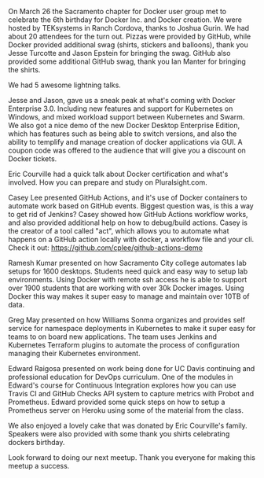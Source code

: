 On March 26 the Sacramento chapter for Docker user group met to celebrate the 6th birthday for Docker Inc. and Docker creation. We were hosted by TEKsystems in Ranch Cordova, thanks to Joshua Gurin. We had about 20 attendees for the turn out. Pizzas were provided by GitHub, while Docker provided additional swag (shirts, stickers and balloons), thank you Jesse Turcotte and Jason Epstein for bringing the swag. GitHub also provided some additional GitHub swag, thank you Ian Manter for bringing the shirts. 

We had 5 awesome lightning talks.

Jesse and Jason, gave us a sneak peak at what's coming with Docker Enterprise 3.0. Including new features and support for Kubernetes on Windows, and mixed workload support between Kubernetes and Swarm. We also got a nice demo of the new Docker Desktop Enterprise Edition, which has features such as being able to switch versions, and also the ability to templify and manage creation of docker applications via GUI. A coupon code was offered to the audience that will give you a discount on Docker tickets. 

Eric Courville had a quick talk about Docker certification and what's involved. How you can prepare and study on Pluralsight.com.

Casey Lee presented GitHub Actions, and it's use of Docker containers to automate work based on GitHub events. Biggest question was, is this a way to get rid of Jenkins? Casey showed how GitHub Actions workflow works, and also provided additional help on how to debug/build actions. Casey is the creator of a tool called "act", which allows you to automate what happens on a GitHub action locally with docker, a workflow file and your cli. Check it out: https://github.com/cplee/github-actions-demo

Ramesh Kumar presented on how Sacramento City college automates lab setups for 1600 desktops. Students need quick and easy way to setup lab environments. Using Docker with remote ssh access he is able to support over 1900 students that are working with over 30k Docker images. Using Docker this way makes it super easy to manage and maintain over 10TB of data. 

Greg May presented on how Williams Sonma organizes and provides self service for namespace deployments in Kubernetes to make it super easy for teams to on board new applications. The team uses Jenkins and Kubernetes Terraform plugins to automate the process of configuration managing their Kubernetes environment. 

Edward Raigosa presented on work being done for UC Davis continuing and professional education for DevOps curriculum. One of the modules in Edward's course for Continuous Integration explores how you can use Travis CI and GitHub Checks API system to capture metrics with Probot and Prometheus. Edward provided some quick steps on how to setup a Prometheus server on Heroku using some of the material from the class. 

We also enjoyed a lovely cake that was donated by Eric Courville's family. Speakers were also provided with some thank you shirts celebrating dockers birthday.

Look forward to doing our next meetup. Thank you everyone for making this meetup a success.

